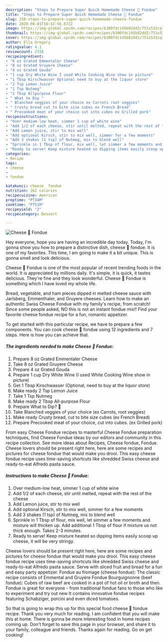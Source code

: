 ```yaml
---
description: "Steps to Prepare Super Quick Homemade Cheese 🧀 Fondue"
title: "Steps to Prepare Super Quick Homemade Cheese 🧀 Fondue"
slug: 250-steps-to-prepare-super-quick-homemade-cheese-fondue
date: 2020-08-01T16:42:56.672Z
image: https://img-global.cpcdn.com/recipes/b300fdc145b82dd2/751x532cq70/cheese-🧀-fondue-recipe-main-photo.jpg
thumbnail: https://img-global.cpcdn.com/recipes/b300fdc145b82dd2/751x532cq70/cheese-🧀-fondue-recipe-main-photo.jpg
cover: https://img-global.cpcdn.com/recipes/b300fdc145b82dd2/751x532cq70/cheese-🧀-fondue-recipe-main-photo.jpg
author: Ella Gregory
ratingvalue: 4.1
reviewcount: 2318
recipeingredient:
- "8 oz Grated Emmentaler Cheese"
- "8 oz Grated Gruyere Cheese"
- "4 oz Grated Gouda"
- "1 cup Dry White Wine I used White Cooking Wine show in picture"
- "1 Tbsp Kirschwasser Optional need to buy at the liquor store"
- "2 Tsp Lemon Juice"
- "1 Tsp Nutmeg"
- "2 Tbsp Allpurpose Flour"
- " What to Dip "
- " Blanched veggies of your choice ex Carrots root veggies"
- " Crusty bread cut to bite size cubes ex French Bread"
- " Precooked meat of your choice cut into cubes ex Grilled pork"
recipeinstructions:
- "Over medium-low heat, simmer 1 cup of white wine"
- "Add 1/2 of each cheese, stir until melted, repeat with the rest of the cheese"
- "Add Lemon juice, stir to mix well"
- "Add optional Kirsch, stir to mix well, simmer for a few moments"
- "Add 3 shakes (1 tsp) of Nutmeg, mix to blend well"
- "Sprinkle in 1 Tbsp of flour, mix well, let simmer a few moments and mixture will thicken up. Add additional 1 Tbsp of flour if mixture us not thick enough. Takes 2-3 minutes."
- "Ready to serve! Keep mixture heated so dipping items easily scoop up cheese, it will be very stringy."
categories:
- Recipe
tags:
- cheese
- 
- fondue

katakunci: cheese  fondue 
nutrition: 262 calories
recipecuisine: American
preptime: "PT34M"
cooktime: "PT51M"
recipeyield: "2"
recipecategory: Dessert

---
```



![Cheese 🧀 Fondue](https://img-global.cpcdn.com/recipes/b300fdc145b82dd2/751x532cq70/cheese-🧀-fondue-recipe-main-photo.jpg)

Hey everyone, hope you are having an incredible day today. Today, I'm gonna show you how to prepare a distinctive dish, cheese 🧀 fondue. It is one of my favorites. This time, I am going to make it a bit unique. This is gonna smell and look delicious.

Cheese 🧀 Fondue is one of the most popular of recent trending foods in the world. It is appreciated by millions daily. It's simple, it is quick, it tastes delicious. They're fine and they look wonderful. Cheese 🧀 Fondue is something which I have loved my whole life.

Bread, vegetable, and ham pieces dipped in melted cheese sauce with Jarlsberg, Emmenthaler, and Gruyere cheeses. Learn how to make an authentic Swiss Cheese Fondue with my family&#39;s recipe, from scratch! Since some people asked, NO this is not an instant fondue mix!! Find your favorite cheese fondue recipe for a fun, romantic appetizer.


To get started with this particular recipe, we have to prepare a few components. You can cook cheese 🧀 fondue using 12 ingredients and 7 steps. Here is how you can achieve that.

<!--inarticleads1-->

##### The ingredients needed to make Cheese 🧀 Fondue:

1. Prepare 8 oz Grated Emmentaler Cheese
1. Take 8 oz Grated Gruyere Cheese
1. Prepare 4 oz Grated Gouda
1. Prepare 1 cup Dry White Wine (I used White Cooking Wine show in picture)
1. Get 1 Tbsp Kirschwasser (Optional, need to buy at the liquor store)
1. Make ready 2 Tsp Lemon Juice
1. Take 1 Tsp Nutmeg
1. Make ready 2 Tbsp All-purpose Flour
1. Prepare  What to Dip? 🤔
1. Take  Blanched veggies of your choice (ex Carrots, root veggies)
1. Make ready  Crusty bread, cut to bite size cubes (ex French Bread)
1. Prepare  Precooked meat of your choice, cut into cubes. (ex Grilled pork)


From easy Cheese Fondue recipes to masterful Cheese Fondue preparation techniques, find Cheese Fondue ideas by our editors and community in this recipe collection. See more ideas about Recipes, Cheese fondue, Fondue. Cheese lovers should be present right here, here are some recipes and pictures for cheese fondue that would make you drool. This easy cheese fondue recipe uses time-saving shortcuts like shredded Swiss cheese and ready-to-eat Alfredo pasta sauce. 

<!--inarticleads2-->

##### Instructions to make Cheese 🧀 Fondue:

1. Over medium-low heat, simmer 1 cup of white wine
1. Add 1/2 of each cheese, stir until melted, repeat with the rest of the cheese
1. Add Lemon juice, stir to mix well
1. Add optional Kirsch, stir to mix well, simmer for a few moments
1. Add 3 shakes (1 tsp) of Nutmeg, mix to blend well
1. Sprinkle in 1 Tbsp of flour, mix well, let simmer a few moments and mixture will thicken up. Add additional 1 Tbsp of flour if mixture us not thick enough. Takes 2-3 minutes.
1. Ready to serve! Keep mixture heated so dipping items easily scoop up cheese, it will be very stringy.


Cheese lovers should be present right here, here are some recipes and pictures for cheese fondue that would make you drool. This easy cheese fondue recipe uses time-saving shortcuts like shredded Swiss cheese and ready-to-eat Alfredo pasta sauce. Serve with sliced fruit and bread for a fun and easy party appetizer. Fondue au fromage (cheese fondue): The classic recipe consists of Emmental and Gruyère Fondue Bourguignonne (beef fondue): Cubes of raw beef are cooked in a pot of hot oil or broth and then. Fondue is great for everyone - from traditional fondue fans to those who like to experiment and try out new It contains innovative fondue recipes featuring Schabziger, porcini and even diced tomatoes. 

So that is going to wrap this up for this special food cheese 🧀 fondue recipe. Thank you very much for reading. I am confident that you will make this at home. There is gonna be more interesting food in home recipes coming up. Don't forget to save this page in your browser, and share it to your family, colleague and friends. Thanks again for reading. Go on get cooking!
